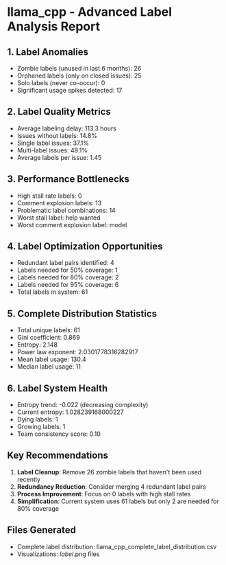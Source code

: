 # llama_cpp - Advanced Label Analysis Report

## 1. Label Anomalies
- Zombie labels (unused in last 6 months): 26
- Orphaned labels (only on closed issues): 25
- Solo labels (never co-occur): 0
- Significant usage spikes detected: 17

## 2. Label Quality Metrics
- Average labeling delay: 113.3 hours
- Issues without labels: 14.8%
- Single label issues: 37.1%
- Multi-label issues: 48.1%
- Average labels per issue: 1.45

## 3. Performance Bottlenecks
- High stall rate labels: 0
- Comment explosion labels: 13
- Problematic label combinations: 14
- Worst stall label: help wanted
- Worst comment explosion label: model

## 4. Label Optimization Opportunities
- Redundant label pairs identified: 4
- Labels needed for 50% coverage: 1
- Labels needed for 80% coverage: 2
- Labels needed for 95% coverage: 6
- Total labels in system: 61

## 5. Complete Distribution Statistics
- Total unique labels: 61
- Gini coefficient: 0.869
- Entropy: 2.148
- Power law exponent: 2.0301778316282917
- Mean label usage: 130.4
- Median label usage: 11

## 6. Label System Health
- Entropy trend: -0.022 (decreasing complexity)
- Current entropy: 1.028239168000227
- Dying labels: 1
- Growing labels: 1
- Team consistency score: 0.10

## Key Recommendations

1. **Label Cleanup**: Remove 26 zombie labels that haven't been used recently
2. **Redundancy Reduction**: Consider merging 4 redundant label pairs
3. **Process Improvement**: Focus on 0 labels with high stall rates
4. **Simplification**: Current system uses 61 labels but only 2 are needed for 80% coverage

## Files Generated
- Complete label distribution: llama_cpp_complete_label_distribution.csv
- Visualizations: *_label_*.png files
